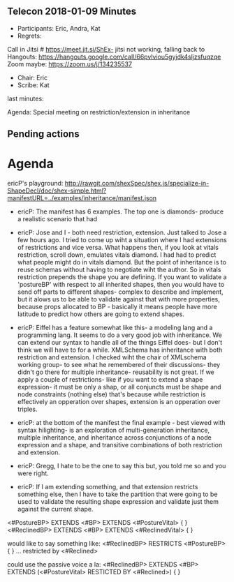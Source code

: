 ## Telecon 2018-01-09  Minutes

 * Participants: Eric, Andra, Kat
 * Regrets: 

Call in Jitsi # https://meet.jit.si/ShEx- jitsi not working, falling back to Hangouts: https://hangouts.google.com/call/66pvlviou5gyjdk4sljzsfuqzqe
Zoom maybe: https://zoom.us/j/134235537

 * Chair: Eric
 * Scribe: Kat

last minutes: 

Agenda: Special meeting on restriction/extension in inheritance

## Pending actions


# Agenda

ericP's playground:
  http://rawgit.com/shexSpec/shex.js/specialize-in-ShapeDecl/doc/shex-simple.html?manifestURL=../examples/inheritance/manifest.json

* ericP: The manifest has 6 examples. The top one is diamonds- produce a realistic scenario that had 

* ericP: Jose and I - both need restriction, extension. Just talked to Jose a few hours ago. I tried to come up wiht a situation where I had extensions of restrictions and vice versa. What happens then, if you look at vitals restriction, scroll down, emulates vitals diamond. I had had to predict what people might do in vitals diamond. But the point of inheritance is to reuse schemas without having to negotiate wiht the author. So in vitals restriction prepends the shape you are defining. If you want to validate a 'postureBP' with respect to all inherited shapes, then you would have to send off parts to different shapes- complex to describe and implement, but it alows us to be able to validate against that with more properties, because props allocated to BP - basically it means people have more latitude to predict how others are going to extend shapes.

* ericP: Eiffel has a feature somewhat like this- a modeling lang and a programming lang. It seems to do a very good job with inheritance. We can extend our syntax to handle all of the things Eiffel does- but I don't think we will have to for a while. XMLSchema has inheritance with both restriction and extension. I checked wiht the chair of XMLschema working group- to see what he remembered of their discussions- they didn't go there for multiple inheritance- reusability is not great. If we apply a couple of restrictions- like if you want to extend a shape expression- it must be only a shap, or all conjuncts must be shape and node constraints (nothing else) that's because while restriction is effectively an opperation over shapes, extension is an opperation over triples. 

* ericP: at the bottom of the manifest the final example - best viewed with syntax hilighting- is an exploration of multi-generation inheritance, multiple inheritance, and inheritance across conjunctions of a node expression and a shape, and transitive combinations of both restriction and extension.

* ericP: Gregg, I hate to be the one to say this but, you told me so and you were right.

* ericP: If I am extending something, and that extension restricts something else, then I have to take the partition that were going to be used to validate the resulting shape expression and validate just them against the current shape. 

<#PostureBP> EXTENDS <#BP> EXTENDS <#PostureVital> { }
<#ReclinedBP> EXTENDS <#BP> EXTENDS <#ReclinedVital> { }

would like to say something like: <#ReclinedBP> RESTRICTS <#PostureBP>  { } ... restricted by <#Reclined>

could use the passive voice a la: <#ReclinedBP> EXTENDS <#BP> EXTENDS (<#PostureVital> RESTICTED BY <#Reclined>) { }
